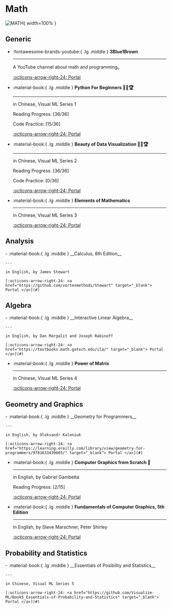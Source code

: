 <!-- ---
comments: false
--- -->

# Math

![MATH](https://caidalu.oss-cn-beijing.aliyuncs.com/test.jpg?Expires=1707298096&OSSAccessKeyId=TMP.3KgNTsFrRk4WY14N6yLQGn4okiEX9NEVRbyJGmtC4s1WVqD5kExQRpiz7xupBgy94nGyouqm52MGFnTcertjm5RrFKtSAw&Signature=zKjjcrhF5V2PsvjdIvSllfK3Dt4%3D "阿里云OSS防盗链测试"){ width=100% }

## Generic

<div class="grid cards" markdown>

-   :fontawesome-brands-youtube:{ .lg .middle } __3Blue1Brown__

    ---

    A YouTube channel about math and programming。

    [:octicons-arrow-right-24: <a href="https://www.youtube.com/@3blue1brown" target="_blank"> Portal </a>](#)  

-   :material-book:{ .lg .middle } __Python For Beginners 🎯✅🏆__

    ---

    in Chinese, Visual ML Series 1

    Reading Progress: [36/36]

    Code Practice: [15/36]

    [:octicons-arrow-right-24: <a href="https://github.com/Visualize-ML/Book1_Python-For-Beginners" target="_blank"> Portal </a>](#)

-  :material-book:{ .lg .middle } __Beauty of Data Visualization 🎯✅🏆__

    ---

    in Chinese, Visual ML Series 2

    Reading Progress: [36/36]

    Code Practice: [0/36]

    [:octicons-arrow-right-24: <a href="https://github.com/Visualize-ML/Book2_Beauty-of-Data-Visualization" target="_blank"> Portal </a>](#)
    

-  :material-book:{ .lg .middle } __Elements of Mathematics__

    ---

    in Chinese, Visual ML Series 3

    [:octicons-arrow-right-24: <a href="https://github.com/Visualize-ML/Book3_Elements-of-Mathematics" target="_blank"> Portal </a>](#)

</div>

## Analysis
<div class="grid cards" markdown>
-   :material-book:{ .lg .middle } __Calculus, 8th Edition__

    ---

    in English, by James Stewart

    [:octicons-arrow-right-24: <a href="https://github.com/vortexmethods/Stewart" target="_blank"> Portal </a>](#)


</div>

## Algebra

<div class="grid cards" markdown>
-   :material-book:{ .lg .middle } __Interactive Linear Algebra__

    ---

    in English, by Dan Margalit and Joseph Rabinoff

    [:octicons-arrow-right-24: <a href="https://textbooks.math.gatech.edu/ila/" target="_blank"> Portal </a>](#)

-  :material-book:{ .lg .middle } __Power of Matrix__

    ---

    in Chinese, Visual ML Series 4

    [:octicons-arrow-right-24: <a href="https://github.com/Visualize-ML/Book4_Power-of-Matrix" target="_blank"> Portal </a>](#)

</div>

## Geometry and Graphics
<div class="grid cards" markdown>
-   :material-book:{ .lg .middle } __Geometry for Programmers__

    ---

    in English, by Oleksandr Kaleniuk

    [:octicons-arrow-right-24: <a href="https://learning.oreilly.com/library/view/geometry-for-programmers/9781633439603/" target="_blank"> Portal </a>](#)

-   :material-book:{ .lg .middle } __Computer Graphics from Scratch 🎯__

    ---

    in English, by Gabriel Gambetta

    Reading Progress: [2/15]

    [:octicons-arrow-right-24: <a href="https://learning.oreilly.com/library/view/computer-graphics-from/9781098128968/" target="_blank"> Portal </a>](#)

-   :material-book:{ .lg .middle } __Fundamentals of Computer Graphics, 5th Edition__

    ---

    in English, by Steve Marschner, Peter Shirley

    [:octicons-arrow-right-24: <a href="https://learning.oreilly.com/library/view/fundamentals-of-computer/9781000426359/" target="_blank"> Portal </a>](#)

</div>

## Probability and Statistics

<div class="grid cards" markdown>
-  :material-book:{ .lg .middle } __Essentials of Posibility and Statistics__

    ---

    in Chinese, Visual ML Series 5

    [:octicons-arrow-right-24: <a href="https://github.com/Visualize-ML/Book5_Essentials-of-Probability-and-Statistics" target="_blank"> Portal </a>](#)
</div>